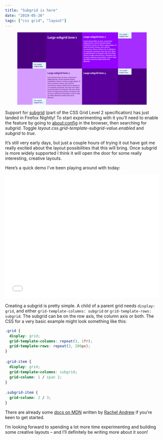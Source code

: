```yaml
---
title: "Subgrid is here"
date: "2019-05-26"
tags: ["css grid", "layout"]
---
```


<figure>
  <img src="subgrid-is-here.png" alt="An example grid layout with 4 large and 4 small items">
</figure>

Support for [subgrid](https://www.w3.org/TR/css-grid-2/#subgrids) (part of the CSS Grid Level 2 specification) has just landed in Firefox Nightly! To start experimenting with it you’ll need to enable the feature by going to [about:config](about:config) in the browser, then searching for _subgrid_. Toggle _layout.css.grid-template-subgrid-value.enabled_ and _subgrid_ to _true_.

It’s still very early days, but just a couple hours of trying it out have got me really excited about the layout possibilities that this will bring. Once subgrid is more widely supported I think it will open the door for some really interesting, creative layouts.

Here’s a quick demo I’ve been playing around with today:

<iframe height="404" style="width: 100%;" scrolling="no" title="Subgrid test" src="//codepen.io/michellebarker/embed/gJzxBW/?height=404&theme-id=0&default-tab=result" frameborder="no" allowtransparency="true" allowfullscreen="true">
  See the Pen <a href='https://codepen.io/michellebarker/pen/gJzxBW/'>Subgrid test</a> by Michelle Barker
  (<a href='https://codepen.io/michellebarker'>@michellebarker</a>) on <a href='https://codepen.io'>CodePen</a>.
</iframe>

Creating a subgrid is pretty simple. A child of a parent grid needs `display: grid`, and either `grid-template-columns: subgrid` or `grid-template-rows: subgrid`. The subgrid can be on the row axis, the column axis or both. The CSS for a very basic example might look something like this:

```css
.grid {
  display: grid;
  grid-template-columns: repeat(3, 1fr);
  grid-template-rows: repeat(3, 200px);
}

.grid-item {
  display: grid;
  grid-template-columns: subgrid;
  grid-column: 1 / span 2;
}

.subgrid-item {
  grid-column: 2 / 3;
}
```

There are already some [docs on MDN](https://developer.mozilla.org/en-US/docs/Web/CSS/CSS_Grid_Layout/Subgrid) written by [Rachel Andrew](https://rachelandrew.co.uk/) if you’re keen to get started.

I’m looking forward to spending a lot more time experimenting and building some creative layouts – and I’ll definitely be writing more about it soon!
